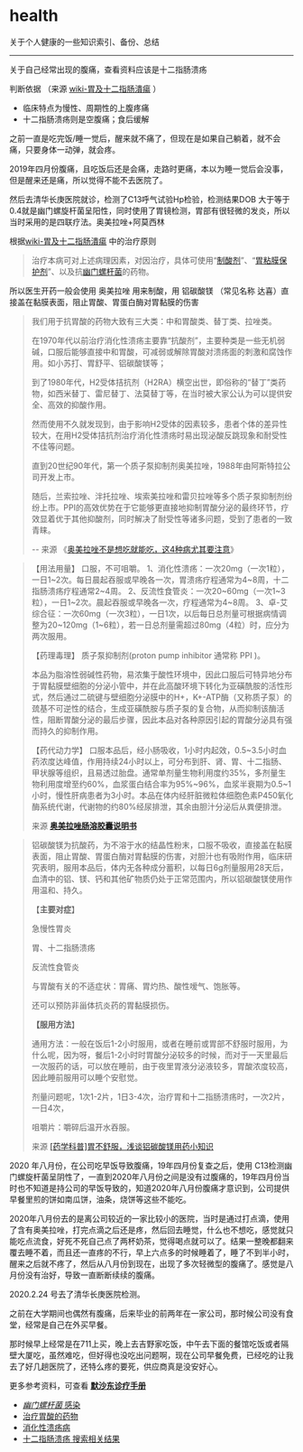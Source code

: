 # health

关于个人健康的一些知识索引、备份、总结

---

关于自己经常出现的腹痛，查看资料应该是十二指肠溃疡

判断依据 （来源 [wiki-胃及十二指肠潰瘍](https://zh.wikipedia.org/wiki/%E8%83%83%E5%8F%8A%E5%8D%81%E4%BA%8C%E6%8C%87%E8%82%A0%E6%BD%B0%E7%98%8D) ）

- 临床特点为慢性、周期性的上腹疼痛
- 十二指肠溃疡则是空腹痛；食后缓解



之前一直是吃完饭/睡一觉后，醒来就不痛了，但现在是如果自己躺着，就不会痛，只要身体一动弹，就会疼。

2019年四月份腹痛，且吃饭后还是会痛，走路时更痛，本以为睡一觉后会没事，但是醒来还是痛，所以觉得不能不去医院了。

然后去清华长庚医院就诊，检测了C13呼气试验Hp检验，检测结果DOB 大于等于 0.4就是幽门螺旋杆菌呈阳性，同时使用了胃镜检测，胃部有很轻微的发炎，所以当时采用的是四联疗法。奥美拉唑+阿莫西林

根据[wiki-胃及十二指肠潰瘍](https://zh.wikipedia.org/wiki/%E8%83%83%E5%8F%8A%E5%8D%81%E4%BA%8C%E6%8C%87%E8%82%A0%E6%BD%B0%E7%98%8D) 中的治疗原则

> 治疗本病可对上述病理因素，对因治疗，具体可使用“[制酸剂](https://zh.wikipedia.org/wiki/制酸劑)”、“[胃粘膜保护剂](https://zh.wikipedia.org/w/index.php?title=胃粘膜保护剂&action=edit&redlink=1)”、以及抗[幽门螺杆菌](https://zh.wikipedia.org/wiki/幽门螺杆菌)的药物。

所以医生开药一般会使用 奥美拉唑 用来制酸，用 铝碳酸镁 （常见名称 达喜）直接盖在黏膜表面，阻止胃酸、胃蛋白酶对胃黏膜的伤害

> 我们用于抗胃酸的药物大致有三大类：中和胃酸类、替丁类、拉唑类。
>
> 在1970年代以前治疗消化性溃疡主要靠“抗酸剂”，主要种类是一些无机弱碱，口服后能够直接中和胃酸，可减弱或解除胃酸对溃疡面的刺激和腐蚀作用。如小苏打、胃舒平、铝碳酸镁等；
>
> 到了1980年代，H2受体拮抗剂（H2RA）横空出世，即俗称的“替丁”类药物，如西米替丁、雷尼替丁、法莫替丁等，在当时被大家公认为可以提供安全、高效的抑酸作用。
>
> 然而使用不久就发现到，由于影响H2受体的因素较多，患者个体的差异性较大，在用H2受体拮抗剂治疗消化性溃疡时易出现泌酸反跳现象和耐受性不佳等问题。
>
> 直到20世纪90年代，第一个质子泵抑制剂奥美拉唑，1988年由阿斯特拉公司开发上市。
>
> 随后，兰索拉唑、泮托拉唑、埃索美拉唑和雷贝拉唑等多个质子泵抑制剂纷纷上市。PPI的高效优势在于它能够更直接地抑制胃酸分泌的最终环节，疗效显着优于其他抑酸剂，同时解决了耐受性等诸多问题，受到了患者的一致青睐。
>
> -- 来源 《[奥美拉唑不是想吃就能吃，这4种病尤其要注意](https://www.medsci.cn/article/show_article.do?id=9e741909e664)》

> 【用法用量】
> 口服，不可咀嚼。
> 1、消化性溃疡：一次20mg（一次1粒），一日1~2次。每日晨起吞服或早晚各一次，胃溃疡疗程通常为4~8周，十二指肠溃疡疗程通常2~4周。
> 2、反流性食管炎：一次20~60mg（一次1~3粒），一日1~2次。晨起吞服或早晚各一次，疗程通常为4~8周。
> 3、卓-艾综合征：一次60mg（一次3粒），一日1次，以后每日总剂量可根据病情调整为20~120mg（1~6粒），若一日总剂量需超过80mg（4粒）时，应分为两次服用。
>
> 【药理毒理】
> 质子泵抑制剂(proton pump inhibitor 通常称 PPI )。
>
> 本品为脂溶性弱碱性药物，易浓集于酸性环境中，因此口服后可特异地分布于胃黏膜壁细胞的分泌小管中，并在此高酸环境下转化为亚磺酰胺的活性形式，然后通过二硫键与壁细胞分泌膜中的H+，K+-ATP酶（又称质子泵）的巯基不可逆性的结合，生成亚磺酰胺与质子泵的复合物，从而抑制该酶活性，阻断胃酸分泌的最后步骤，因此本品对各种原因引起的胃酸分泌具有强而持久的抑制作用。
>
> 【药代动力学】
> 口服本品后，经小肠吸收，1小时内起效，0.5~3.5小时血药浓度达峰值，作用持续24小时以上，可分布到肝、肾、胃、十二指肠、甲状腺等组织，且易透过胎盘。通常单剂量生物利用度约35%，多剂量生物利用度增至约60%，血浆蛋白结合率为95%~96%，血浆半衰期为0.5~1小时，慢性肝病患者为3小时。本品在体内经肝脏微粒体细胞色素P450氧化酶系统代谢，代谢物的约80%经尿排泄，其余由胆汁分泌后从粪便排泄。
>
> 来源 [**奥美拉唑肠溶胶囊说明书**](http://mpa.hlj.gov.cn/instrcution_detail.jspx?id=8a887ea96f6e40bf016f8810e12700bf)

> 铝碳酸镁为抗酸药，为不溶于水的结晶性粉末，口服不吸收，直接盖在黏膜表面，阻止胃酸、胃蛋白酶对胃黏膜的伤害，对胆汁也有吸附作用，临床研究表明，服用本品后，体内无各种成分蓄积，以每日6g剂量服用28天后，血清中的铝、镁、钙和其他矿物质仍处于正常范围内，所以铝碳酸镁使用作用温和、持久。
>
> 【**主要对症**】
>
> 急慢性胃炎
>
> 胃、十二指肠溃疡
>
> 反流性食管炎
>
> 与胃酸有关的不适症状：胃痛、胃灼热、酸性嗳气、饱胀等。
>
> 还可以预防非甾体抗炎药的胃黏膜损伤。
>
> **【服用方法**】
>
> 通用方法：一般在饭后1-2小时服用，或者在睡前或胃部不舒服时服用，为什么呢，因为呀，餐后1-2小时时胃酸分泌较多的时候，而对于一天里最后一次服药的话，可以放在睡前，由于夜里胃液分泌液较多，胃酸浓度较高，因此睡前服用可以睡个安慰觉。
>
> 剂量问题呢，1次1-2片，1日3-4次，治疗胃和十二指肠溃疡时，一次2片，一日4次，
>
> 咀嚼片：嚼碎后温开水吞服。
>
> 来源  [[药学科普]胃不舒服，浅谈铝碳酸镁用药小知识](http://www.ahbzszyy.com/m/phdetail.aspx?PID=1159)



2020 年八月份，在公司吃早饭导致腹痛，19年四月份复查之后，使用 C13检测幽门螺旋杆菌呈阴性了，一直到2020年八月份之间是没有过腹痛的，19年四月份当时也不知道是持公司的早饭导致的，知道2020年八月份腹痛才意识到，公司提供早餐里煎的饼如南瓜饼，油条，烧饼等这些不能吃。

2020年八月份去的是离公司较近的一家比较小的医院，当时是通过打点滴，使用了含有奥美拉唑，打完点滴之后还是疼，然后回去睡觉，什么也不想吃，感觉就只能吃点流食，好死不死自己点了两杯奶茶，觉得喝点就可以了。结果一整晚都翻来覆去睡不着，而且还一直疼的不行，早上六点多的时候睡着了，睡了不到半小时，醒来之后就不疼了，然后从八月份到现在，出现了多次轻微型的腹痛了。感觉是八月份没有治好，导致一直断断续续的腹痛。

2020.2.24 号去了清华长庚医院检测。

之前在大学期间也偶然有腹痛，后来毕业的前两年在一家公司，那时候公司没有食堂，经常是自己在外买早餐。

那时候早上经常是在711上买，晚上去吉野家吃饭，中午去下面的餐馆吃饭或者隔壁大厦吃，虽然难吃，但好得也没吃出问题啊，现在公司早餐免费，已经吃的让我去了好几趟医院了，还特么疼的要死，供应商真是没安好心。

更多参考资料，可查看 [**默沙东诊疗手册**](https://www.msdmanuals.cn/)

- [*幽门螺杆菌* 感染](https://www.msdmanuals.cn/professional/gastrointestinal-disorders/gastritis-and-peptic-ulcer-disease/helicobacter-pylori-infection)
- [治疗胃酸的药物](https://www.msdmanuals.cn/professional/gastrointestinal-disorders/gastritis-and-peptic-ulcer-disease/drug-treatment-of-gastric-acidity) 
- [消化性溃疡病](https://www.msdmanuals.cn/home/quick-facts-digestive-disorders/gastritis-and-peptic-ulcer-disease/peptic-ulcer-disease?query=%E5%8D%81%E4%BA%8C%E6%8C%87%E8%82%A0%E6%BA%83%E7%96%A1) 
- [十二指肠溃疡 搜索相关结果](https://www.msdmanuals.cn/home/SearchResults?query=%E5%8D%81%E4%BA%8C%E6%8C%87%E8%82%A0%E6%BA%83%E7%96%A1) 


